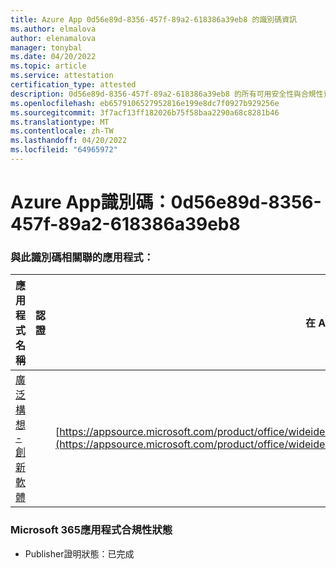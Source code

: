 ```yaml
---
title: Azure App 0d56e89d-8356-457f-89a2-618386a39eb8 的識別碼資訊
ms.author: elmalova
author: elenamalova
manager: tonybal
ms.date: 04/20/2022
ms.topic: article
ms.service: attestation
certification_type: attested
description: 0d56e89d-8356-457f-89a2-618386a39eb8 的所有可用安全性與合規性資訊。
ms.openlocfilehash: eb6579106527952816e199e8dc7f0927b929256e
ms.sourcegitcommit: 3f7acf13ff182026b75f58baa2290a68c8281b46
ms.translationtype: MT
ms.contentlocale: zh-TW
ms.lasthandoff: 04/20/2022
ms.locfileid: "64965972"
---
```

# <a name="azure-app-id-0d56e89d-8356-457f-89a2-618386a39eb8"></a>Azure App識別碼：0d56e89d-8356-457f-89a2-618386a39eb8


### <a name="apps-associated-with-this-id"></a>與此識別碼相關聯的應用程式：
| **應用程式名稱** | **認證** | **在 AppSource 中檢視** |
|--------------|---------------|-----------------------|
| [廣泛構想 - 創新軟體](../forward/wideideaspoweredbyidea2innovaitonswedenab.innovation_cloud_application.md) |  | [https://appsource.microsoft.com/product/office/wideideaspoweredbyidea2innovaitonswedenab.innovation_cloud_application](https://appsource.microsoft.com/product/office/wideideaspoweredbyidea2innovaitonswedenab.innovation_cloud_application) |

### <a name="microsoft-365-app-compliance-status"></a>Microsoft 365應用程式合規性狀態
- Publisher證明狀態：已完成
